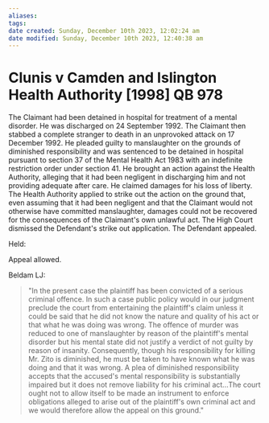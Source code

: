 ```yaml
---
aliases: 
tags: 
date created: Sunday, December 10th 2023, 12:02:24 am
date modified: Sunday, December 10th 2023, 12:40:38 am
---
```


# Clunis v Camden and Islington Health Authority [1998] QB 978

  

The Claimant had been detained in hospital for treatment of a mental disorder. He was discharged on 24 September 1992. The Claimant then stabbed a complete stranger to death in an unprovoked attack on 17 December 1992. He pleaded guilty to manslaughter on the grounds of diminished responsibility and was sentenced to be detained in hospital pursuant to section 37 of the Mental Health Act 1983 with an indefinite restriction order under section 41. He brought an action against the Health Authority, alleging that it had been negligent in discharging him and not providing adequate after care. He claimed damages for his loss of liberty. The Health Authority applied to strike out the action on the ground that, even assuming that it had been negligent and that the Claimant would not otherwise have committed manslaughter, damages could not be recovered for the consequences of the Claimant's own unlawful act. The High Court dismissed the Defendant's strike out application. The Defendant appealed.  

  

Held:  

  

Appeal allowed.  

Beldam LJ:

>"In the present case the plaintiff has been convicted of a serious criminal offence. In such a case public policy would in our judgment preclude the court from entertaining the plaintiff's claim unless it could be said that he did not know the nature and quality of his act or that what he was doing was wrong. The offence of murder was reduced to one of manslaughter by reason of the plaintiff's mental disorder but his mental state did not justify a verdict of not guilty by reason of insanity. Consequently, though his responsibility for killing Mr. Zito is diminished, he must be taken to have known what he was doing and that it was wrong. A plea of diminished responsibility accepts that the accused's mental responsibility is substantially impaired but it does not remove liability for his criminal act…The court ought not to allow itself to be made an instrument to enforce obligations alleged to arise out of the plaintiff's own criminal act and we would therefore allow the appeal on this ground."
